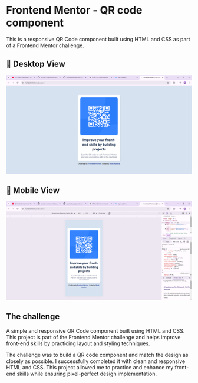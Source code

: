 # Frontend Mentor - QR code component

This is a responsive QR Code component built using HTML and CSS as part of a Frontend Mentor challenge.

## 📸 Desktop View
![Desktop View](./design/desktop.png)

## 📱 Mobile View
![Mobile View](./design/mobile.png)

## The challenge

A simple and responsive QR Code component built using HTML and CSS. This project is part of the Frontend Mentor challenge and helps improve front-end skills by practicing layout and styling techniques.

The challenge was to build a QR code component and match the design as closely as possible. I successfully completed it with clean and responsive HTML and CSS. This project allowed me to practice and enhance my front-end skills while ensuring pixel-perfect design implementation.
